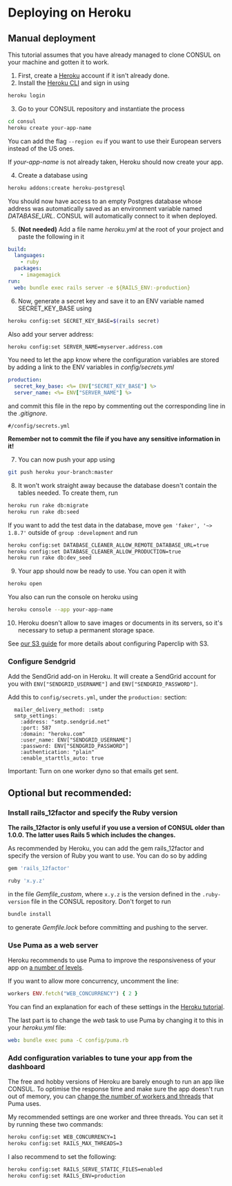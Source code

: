 # Deploying on Heroku

## Manual deployment

This tutorial assumes that you have already managed to clone CONSUL on your machine and gotten it to work.

1. First, create a [Heroku](https://www.heroku.com) account if it isn't already done.
2. Install the [Heroku CLI](https://devcenter.heroku.com/articles/heroku-cli) and sign in using

  ```bash
  heroku login
  ```

3. Go to your CONSUL repository and instantiate the process

  ```bash
  cd consul
  heroku create your-app-name
  ```

  You can add the flag `--region eu` if you want to use their European servers instead of the US ones.

  If _your-app-name_ is not already taken, Heroku should now create your app.

4. Create a database using

  ```bash
  heroku addons:create heroku-postgresql
  ```

  You should now have access to an empty Postgres database whose address was automatically saved as an environment variable named _DATABASE\_URL_. CONSUL will automatically connect to it when deployed.

5. **(Not needed)** Add a file name _heroku.yml_ at the root of your project and paste the following in it

  ```yml
  build:
    languages:
      - ruby
    packages:
      - imagemagick
  run:
    web: bundle exec rails server -e ${RAILS_ENV:-production}
  ```

6. Now, generate a secret key and save it to an ENV variable named SECRET\_KEY\_BASE using

  ```bash
  heroku config:set SECRET_KEY_BASE=$(rails secret)
  ```

  Also add your server address:

  ```bash
  heroku config:set SERVER_NAME=myserver.address.com
  ```

  You need to let the app know where the configuration variables are stored by adding a link to the ENV variables in _config/secrets.yml_

  ```yml
  production:
    secret_key_base: <%= ENV["SECRET_KEY_BASE"] %>
    server_name: <%= ENV["SERVER_NAME"] %>
  ```

  and commit this file in the repo by commenting out the corresponding line in the _.gitignore_.

  ```gitignore
  #/config/secrets.yml
  ```

  **Remember not to commit the file if you have any sensitive information in it!**

7. You can now push your app using

  ```bash
  git push heroku your-branch:master
  ```

8. It won't work straight away because the database doesn't contain the tables needed. To create them, run

  ```bash
  heroku run rake db:migrate
  heroku run rake db:seed
  ```

  If you want to add the test data in the database, move `gem 'faker', '~> 1.8.7'` outside of `group :development` and run

  ```bash
  heroku config:set DATABASE_CLEANER_ALLOW_REMOTE_DATABASE_URL=true
  heroku config:set DATABASE_CLEANER_ALLOW_PRODUCTION=true
  heroku run rake db:dev_seed
  ```

9. Your app should now be ready to use. You can open it with

  ```bash
  heroku open
  ```

  You also can run the console on heroku using

  ```bash
  heroku console --app your-app-name
  ```

10. Heroku doesn't allow to save images or documents in its servers, so it's necessary to setup a permanent storage space.

  See [our S3 guide](./using-aws-s3-as-storage.md) for more details about configuring Paperclip with S3.

### Configure Sendgrid

Add the SendGrid add-on in Heroku. It will create a SendGrid account for you with `ENV["SENDGRID_USERNAME"]` and `ENV["SENDGRID_PASSWORD"]`.

Add this to `config/secrets.yml`, under the `production:` section:

```
  mailer_delivery_method: :smtp
  smtp_settings:
    :address: "smtp.sendgrid.net"
    :port: 587
    :domain: "heroku.com"
    :user_name: ENV["SENDGRID_USERNAME"]
    :password: ENV["SENDGRID_PASSWORD"]
    :authentication: "plain"
    :enable_starttls_auto: true
```

Important: Turn on one worker dyno so that emails get sent.

## Optional but recommended:

### Install rails\_12factor and specify the Ruby version

**The rails\_12factor is only useful if you use a version of CONSUL older than 1.0.0. The latter uses Rails 5 which includes the changes.**

As recommended by Heroku, you can add the gem rails\_12factor and specify the version of Ruby you want to use. You can do so by adding

```ruby
gem 'rails_12factor'

ruby 'x.y.z'
```

in the file _Gemfile\_custom_, where `x.y.z` is the version defined in the `.ruby-version` file in the CONSUL repository. Don't forget to run

```bash
bundle install
```

to generate _Gemfile.lock_ before committing and pushing to the server.

### Use Puma as a web server

Heroku recommends to use Puma to improve the responsiveness of your app on [a number of levels](http://blog.scoutapp.com/articles/2017/02/10/which-ruby-app-server-is-right-for-you).

If you want to allow more concurrency, uncomment the line:

```ruby
workers ENV.fetch("WEB_CONCURRENCY") { 2 }
```

You can find an explanation for each of these settings in the [Heroku tutorial](https://devcenter.heroku.com/articles/deploying-rails-applications-with-the-puma-web-server).

The last part is to change the _web_ task to use Puma by changing it to this in your _heroku.yml_ file:

```yml
web: bundle exec puma -C config/puma.rb
```

### Add configuration variables to tune your app from the dashboard

The free and hobby versions of Heroku are barely enough to run an app like CONSUL. To optimise the response time and make sure the app doesn't run out of memory, you can [change the number of workers and threads](https://devcenter.heroku.com/articles/deploying-rails-applications-with-the-puma-web-server#workers) that Puma uses.

My recommended settings are one worker and three threads. You can set it by running these two commands:

```bash
heroku config:set WEB_CONCURRENCY=1
heroku config:set RAILS_MAX_THREADS=3
```

I also recommend to set the following:
```bash
heroku config:set RAILS_SERVE_STATIC_FILES=enabled
heroku config:set RAILS_ENV=production
```
